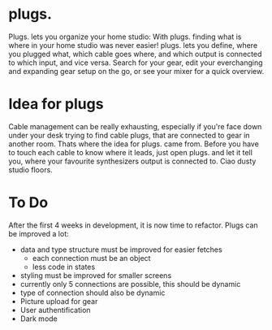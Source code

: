 # plugs.

Plugs. lets you organize your home studio: With plugs. finding what is where in your home studio was never easier! plugs. lets you define, where you plugged what, which cable goes where, and which output is connected to which input, and vice versa. Search for your gear, edit your everchanging and expanding gear setup on the go, or see your mixer for a quick overview.

# Idea for plugs

Cable management can be really exhausting, especially if you're face down under your desk trying to find cable plugs, that are connected to gear in another room. Thats where the idea for plugs. came from. Before you have to touch each cable to know where it leads, just open plugs. and let it tell you, where your favourite synthesizers output is connected to. Ciao dusty studio floors.

# To Do

After the first 4 weeks in development, it is now time to refactor. Plugs can be improved a lot:

- data and type structure must be improved for easier fetches
    - each connection must be an object    
    - less code in states
- styling must be improved for smaller screens
- currently only 5 connections are possible, this should be dynamic
- type of connection should also be dynamic
- Picture upload for gear
- User authentification
- Dark mode
